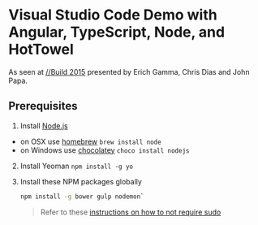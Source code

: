 # Visual Studio Code Demo with Angular, TypeScript, Node, and HotTowel

As seen at [//Build 2015](http://channel9.msdn.com/Events/Build/2015/3-680) presented by Erich Gamma, Chris Dias and John Papa.

## Prerequisites

1. Install [Node.js](http://nodejs.org) 
 - on OSX use [homebrew](http://brew.sh) `brew install node`
 - on Windows use [chocolatey](https://chocolatey.org/) `choco install nodejs`

2. Install Yeoman `npm install -g yo`

3. Install these NPM packages globally

    ```bash
    npm install -g bower gulp nodemon`
    ```

    >Refer to these [instructions on how to not require sudo](https://github.com/sindresorhus/guides/blob/master/npm-global-without-sudo.md)
